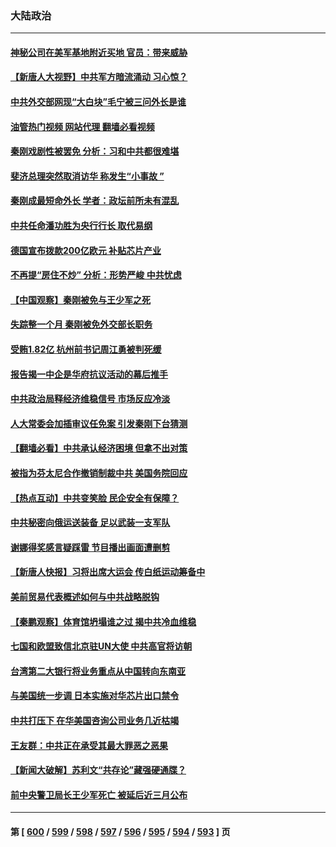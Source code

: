 ### 大陆政治
---
#### [神秘公司在美军基地附近买地 官员：带来威胁](../../pages/ncid277/n14041727.md?07260445) 
#### [【新唐人大视野】中共军方暗流涌动 习心惊？](../../pages/ncid277/n14041767.md?07260445) 
#### [中共外交部网现“大白块”毛宁被三问外长是谁](../../pages/ncid277/n14041689.md?07260445) 
#### [油管热门视频 网站代理 翻墙必看视频](http://138.2.39.72:81/youtube.html?epic-marker?07260445)
#### [秦刚戏剧性被罢免 分析：习和中共都很难堪](../../pages/ncid277/n14041710.md?07260445) 
#### [斐济总理突然取消访华 称发生“小事故 ”](../../pages/ncid277/n14041691.md?07260445) 
#### [秦刚成最短命外长 学者：政坛前所未有混乱](../../pages/ncid277/n14041661.md?07260445) 
#### [中共任命潘功胜为央行行长 取代易纲](../../pages/ncid277/n14041659.md?07260445) 
#### [德国宣布拨款200亿欧元 补贴芯片产业](../../pages/ncid277/n14041618.md?07260445) 
#### [不再提“房住不炒” 分析：形势严峻 中共忧虑](../../pages/ncid277/n14041365.md?07260445) 
#### [【中国观察】秦刚被免与王少军之死](../../pages/ncid277/n14041502.md?07260445) 
#### [失踪整一个月 秦刚被免外交部长职务](../../pages/ncid277/n14041224.md?07260445) 
#### [受贿1.82亿 杭州前书记周江勇被判死缓](../../pages/ncid277/n14041412.md?07260445) 
#### [报告揭一中企是华府抗议活动的幕后推手](../../pages/ncid277/n14041341.md?07260445) 
#### [中共政治局释经济维稳信号 市场反应冷淡](../../pages/ncid277/n14041237.md?07260445) 
#### [人大常委会加插审议任免案 引发秦刚下台猜测](../../pages/ncid277/n14041272.md?07260445) 
#### [【翻墙必看】中共承认经济困境 但拿不出对策](../../pages/ncid277/n14041276.md?07260445) 
#### [被指为芬太尼合作撤销制裁中共 美国务院回应](../../pages/ncid277/n14041210.md?07260445) 
#### [【热点互动】中共变笑脸 民企安全有保障？](../../pages/ncid277/n14041144.md?07260445) 
#### [中共秘密向俄运送装备 足以武装一支军队](../../pages/ncid277/n14041176.md?07260445) 
#### [谢娜得奖感言疑踩雷 节目播出画面遭删剪](../../pages/ncid277/n14041123.md?07260445) 
#### [【新唐人快报】习将出席大运会 传白纸运动筹备中](../../pages/ncid277/n14041139.md?07260445) 
#### [美前贸易代表概述如何与中共战略脱钩](../../pages/ncid277/n14041084.md?07260445) 
#### [【秦鹏观察】体育馆坍塌谁之过 揭中共冷血维稳](../../pages/ncid277/n14041138.md?07260445) 
#### [七国和欧盟致信北京驻UN大使 中共高官将访朝](../../pages/ncid277/n14041093.md?07260445) 
#### [台湾第二大银行将业务重点从中国转向东南亚](../../pages/ncid277/n14041100.md?07260445) 
#### [与美国统一步调 日本实施对华芯片出口禁令](../../pages/ncid277/n14041063.md?07260445) 
#### [中共打压下 在华美国咨询公司业务几近枯竭](../../pages/ncid277/n14041062.md?07260445) 
#### [王友群：中共正在承受其最大罪恶之恶果](../../pages/ncid277/n14041034.md?07260445) 
#### [【新闻大破解】苏利文“共存论”藏强硬通牒？](../../pages/ncid277/n14040959.md?07260445) 
#### [前中央警卫局长王少军死亡 被延后近三月公布](../../pages/ncid277/n14040960.md?07260445) 

---
#### 第 [ [600](./600.md?07260445) / [599](./599.md?07260445) / [598](./598.md?07260445) / [597](./597.md?07260445) / [596](./596.md?07260445) / [595](./595.md?07260445) / [594](./594.md?07260445) / [593](./593.md?07260445) ] 页
